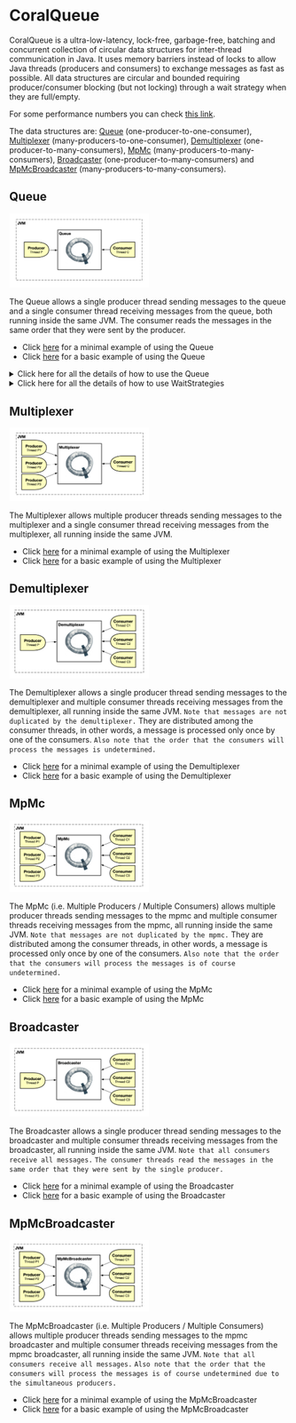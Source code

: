# CoralQueue
CoralQueue is a ultra-low-latency, lock-free, garbage-free, batching and concurrent collection of circular data structures for inter-thread communication in Java. It uses memory barriers instead of locks to allow Java threads (producers and consumers) to exchange messages as fast as possible. All data structures are circular and bounded requiring producer/consumer blocking (but not locking) through a wait strategy when they are full/empty.

For some performance numbers you can check [this link](https://www.coralblocks.com/index.php/coralqueue-performance-numbers/).

The data structures are: [Queue](#queue) (one-producer-to-one-consumer), [Multiplexer](#multiplexer) (many-producers-to-one-consumer), [Demultiplexer](#demultiplexer) (one-producer-to-many-consumers), [MpMc](#mpmc) (many-producers-to-many-consumers), [Broadcaster](#broadcaster) (one-producer-to-many-consumers) and [MpMcBroadcaster](#mpmcbroadcaster) (many-producers-to-many-consumers).

## Queue

<img src="images/Queue.png" alt="Queue" width="50%" height="50%" />

The Queue allows a single producer thread sending messages to the queue and a single consumer thread receiving messages from the queue, both running inside the same JVM. The consumer reads the messages in the same order that they were sent by the producer.

- Click [here](src/main/java/com/coralblocks/coralqueue/example/queue/Minimal.java) for a minimal example of using the Queue
- Click [here](src/main/java/com/coralblocks/coralqueue/example/queue/Basics.java) for a basic example of using the Queue

<details>
  <summary>Click here for all the details of how to use the Queue</summary>
  
### All about using the Queue

The queue is a circular data structure with pre-allocated <i> data transfer mutable objects</i>. You should see these data transfer mutable objects as <i>carriers of data</i>, in other words, they are there to allow
you to transfer <i>data</i> (and not object references) from producers to consumers. The steps are:

- A producer fetches an available data transfer mutable object from the queue
- The producer populates the mutable object with the data it wants to transfer (i.e. send) to the consumer(s)
- The producer flushes to notify the consumer(s)
- A consumer fetches an available data transfer mutable object from the queue
- The consumer reads the data from the mutable object
- The consumer calls <code>donePolling()</code> to notify the producer(s)

Below we use a <code>StringBuilder</code> as our data transfer mutable object to create an <code>AtomicQueue</code>:
```Java
final Queue<StringBuilder> queue = new AtomicQueue<StringBuilder>(StringBuilder.class); // default queue capacity is 1024
```

You can also specify the capacity of the queue, which must be a power of two:
```Java
final Queue<StringBuilder> queue = new AtomicQueue<StringBuilder>(512, StringBuilder.class); // specifying the queue capacity
```
The code above creates a queue with 512 pre-allocated StringBuilders. Note that it uses the default constructor of StringBuilder which by default creates a StringBuilder with size 16. That may be too small for our data transfer objects as we don’t want the StringBuilder resizing itself during runtime and creating garbage. So to create a bigger StringBuilder we can use a <code>com.coralblocks.coralqueue.util.Builder</code> like below:
```Java
Builder<StringBuilder> builder = new Builder<StringBuilder>() {
    @Override
    public StringBuilder newInstance() {
        return new StringBuilder(1024);
    }
};
```

And pass this builder to the constructor of our <code>AtomicQueue</code>:
```Java
final Queue<StringBuilder> queue = new AtomicQueue<StringBuilder>(512, builder); // using a builder instead of the class
```

#### Sending messages to the queue

To send a message to the queue, you grab a data transfer mutable object from the queue, fill it with your data and call <code>flush()</code> as the code below illustrates:
```Java
StringBuilder sb;
while((sb = queue.nextToDispatch()) == null); // busy spin...
sb.setLength(0);
sb.append("Hello there!");
queue.flush();
```

Note that if the queue is full we just <i>busy spin</i> until a data transfer object becomes available. Later we will see how we can also use a <code>WaitStrategy</code> instead of busy spinning.

You can also send messages in batches:
```Java
StringBuilder sb;
 
while((sb = queue.nextToDispatch()) == null); // busy spin...
sb.setLength(0);
sb.append("Hello there!");
 
while((sb = queue.nextToDispatch()) == null); // busy spin...
sb.setLength(0);
sb.append("Hello again!");
 
queue.flush();
```

#### Reading messages from the queue

To read messages from the queue you poll them from a consumer thread, as the code below shows:
```Java
long avail;
while((avail = queue.availableToPoll()) == 0); // busy spin
for(int i = 0; i < avail; i++) {
    StringBuilder sb = queue.poll();
    // do whatever you want with the StringBuilder
    // just do not create garbage
    // copy char by char if needed
    // or copy the contents to an external StringBuilder
}
queue.donePolling();
```
Again we busy spin if the queue is empty. Later we will see how we can also use a <code>WaitStrategy</code> instead of busy spinning.

Note that we poll in batches, reducing the number of times we have to check for an empty queue through <code>availableToPoll()</code>.

</details> 

<details>
  <summary>Click here for all the details of how to use WaitStrategies</summary>

### All about using WaitStrategies

By default, you should busy-spin when the queue is full or empty. That’s usually the fastest approach but not always the best as you might want to allow other threads to use the CPU core. CoralQueue comes with a variety of wait strategies that you can use instead of busy spinning, and you can also create your owns by implementing the <code>WaitStrategy</code> interface. Below are some examples of wait strategies that come with CoralQueue:

- <code>ParkWaitStrategy</code>: park (i.e. sleep) for 1 nanosecond with the option to back off up to a maximum of N nanoseconds. N defaults to 1 million nanoseconds if not specified (1 millisecond).
- <code>SpinParkWaitStrategy</code>: first busy spins for C cycles (default to 1 million cycles) then it starts to park (i.e. sleep) for 1 nanosecond with the option to back off up to a maximum of N nanoseconds (default 1 million nanoseconds).
- <code>SpinYieldParkWaitStrategy</code>: busy spins for some cycles, yields for some cycles then starts to sleep for 1 nanosecond with the option to back off up to a maximum of N nanoseconds (defaults to 1 million nanoseconds).

To use a wait strategy, all you have to do is call its <code>block()</code> and <code>reset()</code> methods instead of busy spinning:

#### Producer using a WaitStrategy
```Java
WaitStrategy producerWaitStrategy = new ParkWaitStrategy();
StringBuilder sb;
while((sb = queue.nextToDispatch()) == null) {
    producerWaitStrategy.block(); // <=====
}
sb.setLength(0);
sb.append("Hello there!");
queue.flush();
producerWaitStrategy.reset(); // <=====
```

#### Consumer usinga WaitStrategy
```Java
WaitStrategy consumerWaitStrategy = new SpinParkWaitStrategy();
long avail;
while((avail = queue.availableToPoll()) == 0) {
    consumerWaitStrategy.block(); // <=====
}
for(int i = 0; i < avail; i++) {
    StringBuilder sb = queue.poll();
    // do whatever you want with the StringBuilder
    // just do not create garbage
    // copy char-by-char instead
}
queue.donePolling();
consumerWaitStrategy.reset(); // <=====
```
</details>

## Multiplexer

<img src="images/Mux.png" alt="Multiplexer" width="50%" height="50%" />

The Multiplexer allows multiple producer threads sending messages to the multiplexer and a single consumer thread receiving messages from the multiplexer, all running inside the same JVM.

- Click [here](src/main/java/com/coralblocks/coralqueue/example/multiplexer/Minimal.java) for a minimal example of using the Multiplexer
- Click [here](src/main/java/com/coralblocks/coralqueue/example/multiplexer/Basics.java) for a basic example of using the Multiplexer

## Demultiplexer

<img src="images/Demux.png" alt="Demultiplexer" width="50%" height="50%" />

The Demultiplexer allows a single producer thread sending messages to the demultiplexer and multiple consumer threads receiving messages from the demultiplexer, all running inside the same JVM. `Note that messages are not duplicated by the demultiplexer.` They are distributed among the consumer threads, in other words, a message is processed only once by one of the consumers. `Also note that the order that the consumers will process the messages is undetermined.`

- Click [here](src/main/java/com/coralblocks/coralqueue/example/demultiplexer/Minimal.java) for a minimal example of using the Demultiplexer
- Click [here](src/main/java/com/coralblocks/coralqueue/example/demultiplexer/Basics.java) for a basic example of using the Demultiplexer

## MpMc

<img src="images/MpMc.png" alt="MpMc" width="50%" height="50%" />

The MpMc (i.e. Multiple Producers / Multiple Consumers) allows multiple producer threads sending messages to the mpmc and multiple consumer threads receiving messages from the mpmc, all running inside the same JVM. `Note that messages are not duplicated by the mpmc.` They are distributed among the consumer threads, in other words, a message is processed only once by one of the consumers. `Also note that the order that the consumers will process the messages is of course undetermined.`

- Click [here](src/main/java/com/coralblocks/coralqueue/example/mpmc/Minimal.java) for a minimal example of using the MpMc
- Click [here](src/main/java/com/coralblocks/coralqueue/example/mpmc/Basics.java) for a basic example of using the MpMc

## Broadcaster

<img src="images/Broadcaster.png" alt="Broadcaster" width="50%" height="50%" />

The Broadcaster allows a single producer thread sending messages to the broadcaster and multiple consumer threads receiving messages from the broadcaster, all running inside the same JVM. `Note that all consumers receive all messages.` `The consumer threads read the messages in the same order that they were sent by the single producer.`

- Click [here](src/main/java/com/coralblocks/coralqueue/example/broadcaster/Minimal.java) for a minimal example of using the Broadcaster
- Click [here](src/main/java/com/coralblocks/coralqueue/example/broadcaster/Basics.java) for a basic example of using the Broadcaster

## MpMcBroadcaster

<img src="images/MpMcBroadcaster.png" alt="MpMcBroadcaster" width="50%" height="50%" />

The MpMcBroadcaster (i.e. Multiple Producers / Multiple Consumers) allows multiple producer threads sending messages to the mpmc broadcaster and multiple consumer threads receiving messages from the mpmc broadcaster, all running inside the same JVM. `Note that all consumers receive all messages.` `Also note that the order that the consumers will process the messages is of course undetermined due to the simultaneous producers.`

- Click [here](src/main/java/com/coralblocks/coralqueue/example/mpmcbroadcaster/Minimal.java) for a minimal example of using the MpMcBroadcaster
- Click [here](src/main/java/com/coralblocks/coralqueue/example/mpmcbroadcaster/Basics.java) for a basic example of using the MpMcBroadcaster

